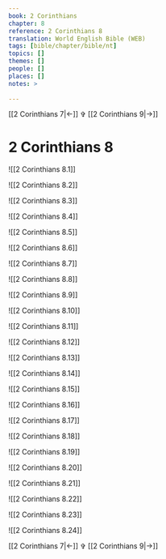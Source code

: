 ```yaml
---
book: 2 Corinthians
chapter: 8
reference: 2 Corinthians 8
translation: World English Bible (WEB)
tags: [bible/chapter/bible/nt]
topics: []
themes: []
people: []
places: []
notes: >
  
---
```


[[2 Corinthians 7|<-]] ✞ [[2 Corinthians 9|->]]

# 2 Corinthians 8

![[2 Corinthians 8.1]]

![[2 Corinthians 8.2]]

![[2 Corinthians 8.3]]

![[2 Corinthians 8.4]]

![[2 Corinthians 8.5]]

![[2 Corinthians 8.6]]

![[2 Corinthians 8.7]]

![[2 Corinthians 8.8]]

![[2 Corinthians 8.9]]

![[2 Corinthians 8.10]]

![[2 Corinthians 8.11]]

![[2 Corinthians 8.12]]

![[2 Corinthians 8.13]]

![[2 Corinthians 8.14]]

![[2 Corinthians 8.15]]

![[2 Corinthians 8.16]]

![[2 Corinthians 8.17]]

![[2 Corinthians 8.18]]

![[2 Corinthians 8.19]]

![[2 Corinthians 8.20]]

![[2 Corinthians 8.21]]

![[2 Corinthians 8.22]]

![[2 Corinthians 8.23]]

![[2 Corinthians 8.24]]

[[2 Corinthians 7|<-]] ✞ [[2 Corinthians 9|->]]
